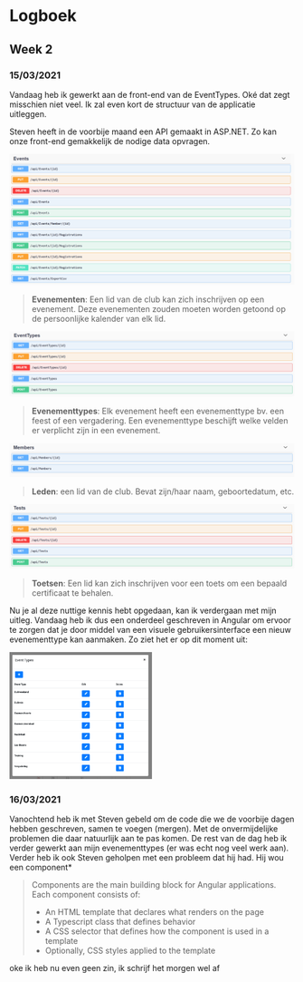# Logboek

## Week 2

### 15/03/2021

Vandaag heb ik gewerkt aan de front-end van de EventTypes. Oké dat zegt misschien niet veel. Ik zal even kort de structuur van de applicatie uitleggen.



Steven heeft in de voorbije maand een API gemaakt in ASP.NET. Zo kan onze front-end gemakkelijk de nodige data opvragen.



![image-20210316165551659](img/log-week-2/image-20210316165551659.png)

> **Evenementen**:  Een lid van de club kan zich inschrijven op een evenement. Deze evenementen zouden moeten worden getoond op de persoonlijke kalender van elk lid.



![image-20210316165606267](img/log-week-2/image-20210316165606267.png)

> **Evenementtypes**: Elk evenement heeft een evenementtype bv. een feest of een vergadering. Een evenementtype beschijft welke velden er verplicht zijn in een evenement.





![image-20210316170132798](img/log-week-2/image-20210316170132798.png)

> **Leden**: een lid van de club. Bevat zijn/haar naam, geboortedatum, etc.





![image-20210316170201720](img/log-week-2/image-20210316170201720.png)

> **Toetsen**: Een lid kan zich inschrijven voor een toets om een bepaald certificaat te behalen.





Nu je al deze nuttige kennis hebt opgedaan, kan ik verdergaan met mijn uitleg. Vandaag heb ik dus een onderdeel geschreven in Angular om ervoor te zorgen dat je door middel van een visuele gebruikersinterface een nieuw evenementtype kan aanmaken. Zo ziet het er op dit moment uit:

<img src="img/log-week-2/image-20210316170801578.png" alt="image-20210316170801578" width="50%;" />



### 16/03/2021

Vanochtend heb ik met Steven gebeld om de code die we de voorbije dagen hebben geschreven, samen te voegen (mergen). Met de onvermijdelijke problemen die daar natuurlijk aan te pas komen. De rest van de dag heb ik verder gewerkt aan mijn evenementtypes (er was echt nog veel werk aan). Verder heb ik ook Steven geholpen met een probleem dat hij had. Hij wou een component* 



> Components are the main building block for Angular applications. Each component consists of:
>
> - An HTML template that declares what renders on the page
> - A Typescript class that defines behavior
> - A CSS selector that defines how the component is used in a template
> - Optionally, CSS styles applied to the template



oke ik heb nu even geen zin, ik schrijf het morgen wel af